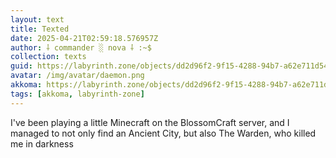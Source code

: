 ```yaml
---
layout: text
title: Texted
date: 2025-04-21T02:59:18.576957Z
author: ⸸ commander ░ nova ⸸ :~$
collection: texts
guid: https://labyrinth.zone/objects/dd2d96f2-9f15-4288-94b7-a62e711d54ed
avatar: /img/avatar/daemon.png
akkoma: https://labyrinth.zone/objects/dd2d96f2-9f15-4288-94b7-a62e711d54ed
tags: [akkoma, labyrinth-zone]
---
```


<p>I've been playing a little Minecraft on the BlossomCraft server, and I managed to not only find an Ancient City, but also The Warden, who killed me in darkness</p>